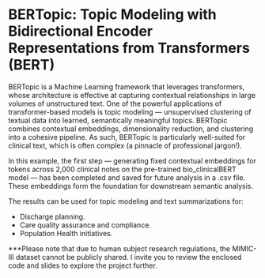 # BERTopic:  Topic Modeling with Bidirectional Encoder Representations from Transformers (BERT)

BERTopic is a Machine Learning framework that leverages transformers, whose architecture is effective at capturing contextual relationships in large volumes of unstructured text. One of the powerful applications of transformer-based models is topic modeling — unsupervised clustering of textual data into learned, semantically meaningful topics. BERTopic combines contextual embeddings, dimensionality reduction, and clustering into a cohesive pipeline. As such, BERTopic is particularly well-suited for clinical text, which is often complex (a pinnacle of professional jargon!). 

In this example, the first step — generating fixed contextual embeddings for tokens across 2,000 clinical notes on the pre-trained bio_clinicalBERT model — has been completed and saved for future analysis in a .csv file. These embeddings form the foundation for downstream semantic analysis. 

The results can be used for topic modeling and text summarizations for:
- Discharge planning.
- Care quality assurance and compliance. 
- Population Health initiatives. 

***Please note that due to human subject research regulations, the MIMIC-III dataset cannot be publicly shared. I invite you to review the enclosed code and slides to explore the project further.
